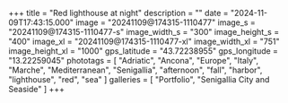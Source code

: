 +++
title = "Red lighthouse at night"
description = ""
date = "2024-11-09T17:43:15.000"
image = "20241109@174315-1110477"
image_s = "20241109@174315-1110477-s"
image_width_s = "300"
image_height_s = "400"
image_xl = "20241109@174315-1110477-xl"
image_width_xl = "751"
image_height_xl = "1000"
gps_latitude = "43.72238955"
gps_longitude = "13.22259045"
phototags = [ "Adriatic", "Ancona", "Europe", "Italy", "Marche", "Mediterranean", "Senigallia", "afternoon", "fall", "harbor", "lighthouse", "red", "sea" ]
galleries = [ "Portfolio", "Senigallia City and Seaside" ]
+++
